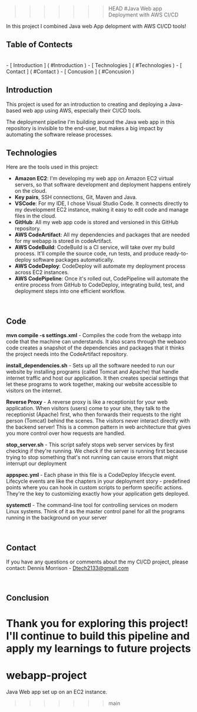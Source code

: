 >>>>>>>  HEAD
#Java Web app Deployment with AWS CI/CD

In this project I combined Java web App delopment with AWS CI/CD tools!

## Table of Contects 

<br>
- [ Introduction ] ( #Introduction )
- [ Technologies ] ( #Technologies )
- [ Contact ] ( #Contact )
- [ Concusion ] ( #Concusion )

<br>

## Introduction

This project is used for an introduction to creating and deploying a Java-based web app using AWS, especially their CI/CD tools.

The deployment pipeline I'm building around the Java web app in this repository is invisible to the end-user, but makes a big impact by automating the software release processes.

## Technologies
Here are the tools used in this project:

- **Amazon EC2**: I'm developing my web app on Amazon EC2 virtual servers, so that software development and deployment happens entirely on the cloud.
- **Key pairs**, SSH connections, Git, Maven and Java.
- **VSCode**: For my IDE, I chose Visual Studio Code. It connects directly to my development EC2 instance, making it easy to edit code and manage files in the cloud.
- **GitHub**: All my web app code is stored and versioned in this GitHub repository.
- **AWS CodeArtifact**: All my dependencies and packages that are needed for my webapp is stored in codeArtifact.
- **AWS CodeBuild**: CodeBuild is a CI service, will take over my build process. It'll compile the source code, run tests, and produce ready-to-deploy software packages automatically.
-  **AWS CodeDeploy**: CodeDeploy will automate my deployment process across EC2 instances.
-  **AWS CodePipeline**: Once it's rolled out, CodePipeline will automate the entire process from GitHub to CodeDeploy, integrating build, test, and deployment steps into one efficient workflow.

<br>

## Code
**mvn compile -s settings.xml** - Compiles the code from the webapp into code that the machine can understands. It also scans through the webaoo code creates a snapshot of the dependencies and packages that it thinks the project needs into the CodeArtifact repository.

**install_dependencies.sh** - Sets up all the software needed to run our website by installing programs (called Tomcat and Apache) that handle internet traffic and host our application. It then creates special settings that let these programs to work together, making our website accessible to visitors on the internet.

**Reverse Proxy** - A reverse proxy is like a receptionist for your web application. When visitors (users) come to your site, they talk to the receptionist (Apache) first, who then forwards their requests to the right person (Tomcat) behind the scenes. The visitors never interact directly with the backend server! This is a common pattern in web architecture that gives you more control over how requests are handled.

**stop_server.sh** - This script safely stops web server services by first checking if they're running. We check if the server is running first because trying to stop something that's not running can cause errors that might interrupt our deployment

**appspec.yml** - Each phase in this file is a CodeDeploy lifecycle event. Lifecycle events are like the chapters in your deployment story - predefined points where you can hook in custom scripts to perform specific actions. They're the key to customizing exactly how your application gets deployed.

**systemctl** - The command-line tool for controlling services on modern Linux systems. Think of it as the master control panel for all the programs running in the background on your server

<br>

## Contact
If you have any questions or comments about the my CI/CD project, please contact:
Dennis Morrison  - [Dtech2133@gmail.com](mailto:dtech2133@gmail.com)

<br>

## Conclusion

Thank you for exploring this project! I'll continue to build this pipeline and apply my learnings to future projects
=======
# webapp-project
Java Web app set up on an EC2 instance. 
>>>>>>> main
